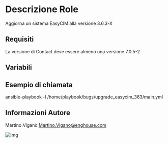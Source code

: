 Descrizione Role
=========
Aggiorna un sistema EasyCIM alla versione 3.6.3-X


Requisiti
------------
La versione di Contact deve essere almeno una versione 7.0.5-2

Variabili
--------------


Esempio di chiamata
----------------

ansible-playbook -l <gruppo host> /home/playbook/bugs/upgrade_easycim_363/main.yml

Informazioni Autore
------------------

Martino.Viganò
Martino.Vigano@enghouse.com

![img](https://encrypted-tbn0.gstatic.com/images?q=tbn:ANd9GcR4bE2jR67jq7q7PQsfqnGxj3o5qAHJxnYRejJyQReOTupEAF381g)

